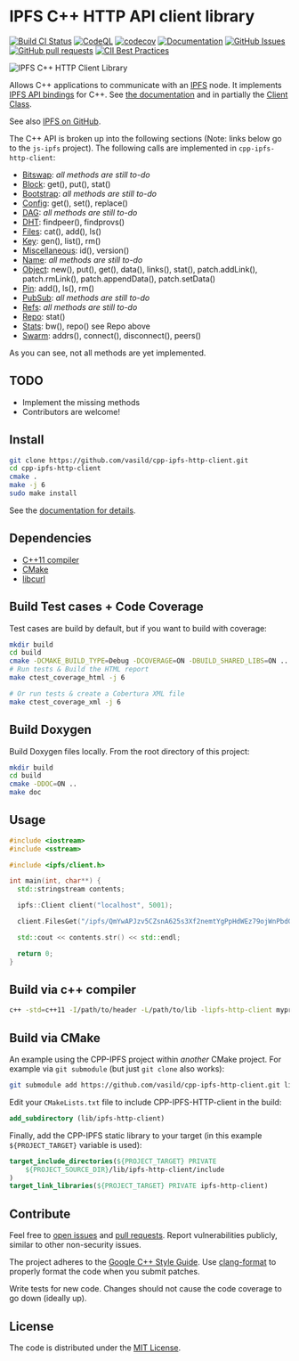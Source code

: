 # IPFS C++ HTTP API client library

[![Build CI Status](https://github.com/vasild/cpp-ipfs-http-client/actions/workflows/build_and_test.yml/badge.svg)](https://github.com/vasild/cpp-ipfs-http-client/actions/workflows/build_and_test.yml)
[![CodeQL](https://github.com/vasild/cpp-ipfs-http-client/actions/workflows/codeql-analysis.yml/badge.svg)](https://github.com/vasild/cpp-ipfs-http-client/actions/workflows/codeql-analysis.yml)
[![codecov](https://codecov.io/gh/vasild/cpp-ipfs-http-client/branch/master/graph/badge.svg?token=4k5pulEnHE)](https://codecov.io/gh/vasild/cpp-ipfs-http-client)
[![Documentation](https://img.shields.io/badge/docs-doxygen-blue)](https://vasild.github.io/cpp-ipfs-http-client)
[![GitHub Issues](https://img.shields.io/github/issues/vasild/cpp-ipfs-http-client)](http://github.com/vasild/cpp-ipfs-http-client/issues)
[![GitHub pull requests](https://img.shields.io/github/issues-pr/vasild/cpp-ipfs-http-client)](https://github.com/vasild/cpp-ipfs-http-client/pulls)
[![CII Best Practices](https://bestpractices.coreinfrastructure.org/projects/465/badge)](https://bestpractices.coreinfrastructure.org/projects/465)

![IPFS C++ HTTP Client Library](https://ipfs.io/ipfs/QmQJ68PFMDdAsgCZvA1UVzzn18asVcf7HVvCDgpjiSCAse)

Allows C++ applications to communicate with an [IPFS](https://ipfs.io) node.
It implements [IPFS API bindings](https://github.com/ipfs/interface-js-ipfs-core/blob/master/README.md#api) for C++.
See [the documentation](https://vasild.github.io/cpp-ipfs-http-client) and in partially the [Client Class](https://vasild.github.io/cpp-ipfs-http-client/classipfs_1_1Client.html).

See also [IPFS on GitHub](https://github.com/ipfs).

The C++ API is broken up into the following sections (Note: links below go to the `js-ipfs` project). The following calls are implemented in `cpp-ipfs-http-client`:

- [Bitswap](https://github.com/ipfs/js-ipfs/blob/master/docs/core-api/BITSWAP.md): *all methods are still to-do*
- [Block](https://github.com/ipfs/js-ipfs/blob/master/docs/core-api/BLOCK.md): get(), put(), stat()
- [Bootstrap](https://github.com/ipfs/js-ipfs/blob/master/docs/core-api/BOOTSTRAP.md): *all methods are still to-do*
- [Config](https://github.com/ipfs/js-ipfs/blob/master/docs/core-api/CONFIG.md): get(), set(), replace()
- [DAG](https://github.com/ipfs/js-ipfs/blob/master/docs/core-api/DAG.md): *all methods are still to-do*
- [DHT](https://github.com/ipfs/js-ipfs/blob/master/docs/core-api/DHT.md): findpeer(), findprovs()
- [Files](https://github.com/ipfs/js-ipfs/blob/master/docs/core-api/FILES.md): cat(), add(), ls()
- [Key](https://github.com/ipfs/js-ipfs/blob/master/docs/core-api/KEY.md): gen(), list(), rm()
- [Miscellaneous](https://github.com/ipfs/js-ipfs/blob/master/docs/core-api/MISCELLANEOUS.md): id(), version()
- [Name](https://github.com/ipfs/js-ipfs/blob/master/docs/core-api/NAME.md): *all methods are still to-do*
- [Object](https://github.com/ipfs/js-ipfs/blob/master/docs/core-api/OBJECT.md): new(), put(), get(), data(), links(), stat(), patch.addLink(), patch.rmLink(), patch.appendData(), patch.setData()
- [Pin](https://github.com/ipfs/js-ipfs/blob/master/docs/core-api/PIN.md): add(), ls(), rm()
- [PubSub](https://github.com/ipfs/js-ipfs/blob/master/docs/core-api/PUBSUB.md): *all methods are still to-do*
- [Refs](https://github.com/ipfs/js-ipfs/blob/master/docs/core-api/REFS.md): *all methods are still to-do*
- [Repo](https://github.com/ipfs/js-ipfs/blob/master/docs/core-api/REPO.md): stat()
- [Stats](https://github.com/ipfs/js-ipfs/blob/master/docs/core-api/STATS.md): bw(), repo() see Repo above
- [Swarm](https://github.com/ipfs/js-ipfs/blob/master/docs/core-api/SWARM.md): addrs(), connect(), disconnect(), peers()

As you can see, not all methods are yet implemented.

## TODO

- Implement the missing methods
- Contributors are welcome!

## Install

```sh
git clone https://github.com/vasild/cpp-ipfs-http-client.git
cd cpp-ipfs-http-client
cmake .
make -j 6
sudo make install
```

See the [documentation for details](https://vasild.github.io/cpp-ipfs-http-client).

## Dependencies

- [C++11 compiler](https://github.com/nlohmann/json#supported-compilers)
- [CMake](http://cmake.org)
- [libcurl](https://curl.haxx.se/libcurl)

## Build Test cases + Code Coverage

Test cases are build by default, but if you want to build with coverage:

```sh
mkdir build
cd build
cmake -DCMAKE_BUILD_TYPE=Debug -DCOVERAGE=ON -DBUILD_SHARED_LIBS=ON ..
# Run tests & Build the HTML report
make ctest_coverage_html -j 6

# Or run tests & create a Cobertura XML file
make ctest_coverage_xml -j 6
```

## Build Doxygen

Build Doxygen files locally. From the root directory of this project:

```sh
mkdir build
cd build
cmake -DDOC=ON ..
make doc
```

## Usage

```cpp
#include <iostream>
#include <sstream>

#include <ipfs/client.h>

int main(int, char**) {
  std::stringstream contents;

  ipfs::Client client("localhost", 5001);

  client.FilesGet("/ipfs/QmYwAPJzv5CZsnA625s3Xf2nemtYgPpHdWEz79ojWnPbdG/readme", &contents);

  std::cout << contents.str() << std::endl;

  return 0;
}
```

## Build via c++ compiler

```sh
c++ -std=c++11 -I/path/to/header -L/path/to/lib -lipfs-http-client myprog.cc -o myprog
```

## Build via CMake

An example using the CPP-IPFS project within *another* CMake project. For example via `git submodule` (but just `git clone` also works):

```sh
git submodule add https://github.com/vasild/cpp-ipfs-http-client.git lib/ipfs-http-client
```

Edit your `CMakeLists.txt` file to include CPP-IPFS-HTTP-client in the build:

```cmake
add_subdirectory (lib/ipfs-http-client)
```

Finally, add the CPP-IPFS static library to your target (in this example `${PROJECT_TARGET}` variable is used):

```cmake
target_include_directories(${PROJECT_TARGET} PRIVATE
    ${PROJECT_SOURCE_DIR}/lib/ipfs-http-client/include
)
target_link_libraries(${PROJECT_TARGET} PRIVATE ipfs-http-client)
```

## Contribute

Feel free to [open issues](https://github.com/vasild/cpp-ipfs-http-client/issues/new) and [pull requests](https://github.com/vasild/cpp-ipfs-http-client/compare).
Report vulnerabilities publicly, similar to other non-security issues.

The project adheres to the [Google C++ Style Guide](https://google.github.io/styleguide/cppguide.html). Use [clang-format](http://clang.llvm.org/docs/ClangFormat.html) to properly format the code when you submit patches.

Write tests for new code. Changes should not cause the code coverage to go down (ideally up).

## License

The code is distributed under the [MIT License](http://opensource.org/licenses/MIT).
